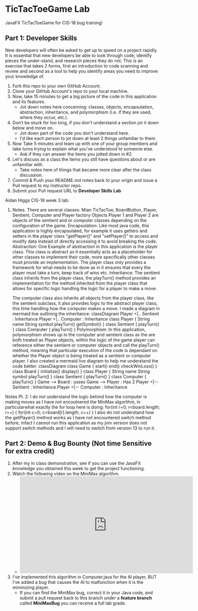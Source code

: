 # TicTacToeGame Lab
JavaFX TicTacToeGame for CIS-18 bug training!

## Part 1: Developer Skills

New developers will often be asked to get up to speed on a project rapidly. It is essential that new developers be able to look through code, identify pieces the under-stand, and research pieces they do not. This is an exercise that takes 2 forms, first an introduction to code scanning and review and second as a tool to help you identify areas you need to improve your knowledge of.

1. Fork this repo to your own GitHub Account.
1. Clone your GitHub Account's repo to your local machine.
1. Now, take 15 minutes to get a big picture of the code in this application and its features.
    * Jot down notes here concerning: classes, objects, encapsulation, abstraction, inheritance, and polymorphism (i.e. if they are used, where they occur, etc.).
1. Don’t be stuck for too long, if you don't understand a section jot it down below and move on.
    * Jot down part of the code you don't understand here.
    * I'd like each person to jot down at least 2 things unfamiliar to them.
1. Now Take 5 minutes  and team up with one of your group members and take turns trying to explain what you’ve understood to someone else.
    * Ask if they can answer the items you jotted down in #2.
1. Let's discuss as a class the items you still have questions about or are unfamiliar with.
    * Take notes here of things that became more clear after the class discussion.
1. Commit & Push your README.md notes back to your origin and issue a Pull request to my instructor repo.
1. Submit your Pull request URL to **Developer Skills Lab**


Aidan Higgs CIS-18 week 3 lab:
   1. Notes.
      There are several classes:
         Mian TicTacToe, BoardButton, Player, Sentient, Computer and Player factory
      Objects
         Player 1 and Player 2 are objects of the sentient and or computer classes depending on the configuration of the game.
      Encapsulation:
Like most java code, this application is highly encapsulated, for example it uses getters and setters in the player class "getPlayer()" and "setPlayer()" to access and              modify data instead of directly accessing it to avoid breaking the code.
      Abstraction:
One Example of abstraction in this application is the player class. This class is abstract as it essentially acts as a placeholder for other classes to implement their code, more specifically other classes must provide an implementation. The player class only provides a framework for what needs to be done as in it ensures that every 
          the player must take a turn, keep track of wins etc.
      Inheritance:
The sentient class inherits from the player class, the playTurn() method provides an implementation for the method inherited from the player class that allows for specific logic handling the logic for a player to make a move.
      
         The computer class also inherits all objects from the player class, like the sentient subclass, it also provides logic to the abstract player class, this time handling how             the computer makes a move.
         I made a diagram in mermaid live outlining the inheritance:
            classDiagram
                Player <|.. Sentient : Inheritance
                Player <|.. Computer : Inheritance
                class Player {
                    String name
                    String symbol
                    playTurn()
                    getSymbol()
                }
                class Sentient {
                    playTurn()
                }
                class Computer {
                    playTurn()
                }
      Polymorphism:
In this application, polymorphism shows up in the computer and sentient class as the are both treated as Player objects, within the logic of the game player can reference either the sentient or computer objects and call the playTurn() method, meaning that particular execution of the code is dependant on whether the Player object is being treated as a sentient or computer player.
I also created a mermaid live diagram to help me understand the code better:
	classDiagram
class Game {
start()
end()
checkWinLoss()
}
class Board {
initialize()
display()
}
class Player {
String name
String symbol
playTurn()
}
class Sentient {
playTurn()
}
class Computer {
playTurn()
}
Game --> Board : usses
Game --> Player : Has 2
Player <|-- Sentient : Inheritance
Player <|-- Computer : Inheritance

Notes Pt. 2:
   I do not understand the logic behind how the computer is making moves as I have not encoutnered the MinMax algorithm, in particularwhat exactly the for loop here is doing: for(int r=0; r<board.length; r++) {
            for(int c=0; c<board[r].length; c++) {
   I also do not understand how the getPlayer() method works as I have not encountered switch method before, infact I cannot run this application as my jvm version does not support switch methods and I will need to switch from version 13 to run it.
## Part 2: Demo & Bug Bounty (Not time Sensitive for extra credit)

1. After my in class demonstration, see if you can use the JavaFX knowledge you obtained this week to get the project functioning.
1. Watch the following video on the MiniMax algorithm.
    * <iframe width="560" height="315" src="https://www.youtube.com/embed/l-hh51ncgDI" title="YouTube video player" frameborder="0" allow="accelerometer; autoplay; clipboard-write; encrypted-media; gyroscope; picture-in-picture; web-share" allowfullscreen></iframe>
1. I've implemented this algorithm in Computer.java for the AI player, BUT I've added a bug that causes the AI to malfunction when it is the minimizing player.
    * If you can find the MiniMax bug, correct it in your Java code, and submit a pull request back to this branch under a **feature branch** called **MiniMaxBug** you can receive a full lab grade.
